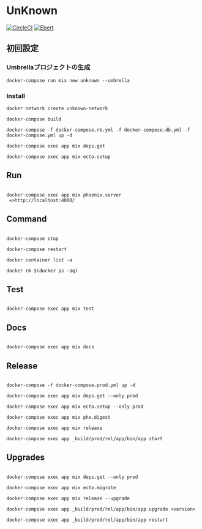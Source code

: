 # UnKnown

[![CircleCI](https://circleci.com/gh/su-mi-lab/unknown.svg?style=svg)](https://circleci.com/gh/su-mi-lab/unknown)
[![Ebert](https://ebertapp.io/github/su-mi-lab/unknown.svg)](https://ebertapp.io/github/su-mi-lab/unknown)

## 初回設定

### Umbrellaプロジェクトの生成

```
docker-compose run mix new unknown --umbrella
```

### Install

```
docker network create unknown-network

docker-compose build

docker-compose -f docker-compose.rb.yml -f docker-compose.db.yml -f docker-compose.yml up -d

docker-compose exec app mix deps.get

docker-compose exec app mix ecto.setup
```

## Run

```

docker-compose exec app mix phoenix.server
 =>http://localhost:4000/

```

## Command

```

docker-compose stop

docker-compose restart

docker container list -a

docker rm $(docker ps -aq)

```

## Test

```

docker-compose exec app mix test

```

## Docs

```

docker-compose exec app mix docs

```

## Release

```

docker-compose -f docker-compose.prod.yml up -d

docker-compose exec app mix deps.get --only prod

docker-compose exec app mix ecto.setup --only prod

docker-compose exec app mix phx.digest

docker-compose exec app mix release

docker-compose exec app _build/prod/rel/app/bin/app start

```

## Upgrades

```

docker-compose exec app mix deps.get --only prod

docker-compose exec app mix ecto.migrate

docker-compose exec app mix release --upgrade

docker-compose exec app _build/prod/rel/app/bin/app upgrade <version>

docker-compose exec app _build/prod/rel/app/bin/app restart

```